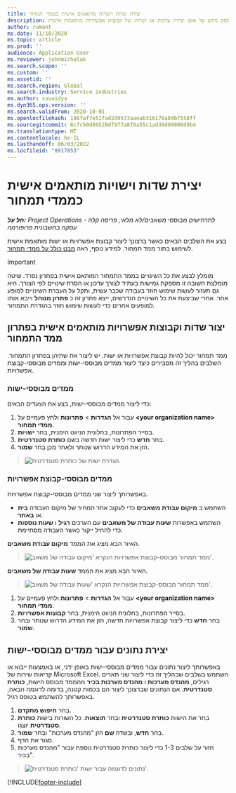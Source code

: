 ```yaml
---
title: יצירת שדות וישויות מותאמים אישית כממדי תמחור
description: מאמר זה מספק מידע על אופן יצירת ערכות או ישויות של קבוצות אפשרויות מותאמות אישית.
author: rumant
ms.date: 11/18/2020
ms.topic: article
ms.prod: ''
audience: Application User
ms.reviewer: johnmichalak
ms.search.scope: ''
ms.custom: ''
ms.assetid: ''
ms.search.region: Global
ms.search.industry: Service industries
ms.author: suvaidya
ms.dyn365.ops.version: ''
ms.search.validFrom: 2020-10-01
ms.openlocfilehash: 198faf7e51fad2d9573aaeab316170a84bf558ff
ms.sourcegitcommit: 6cfc50d89528df977a8f6a55c1ad39d99800d9b4
ms.translationtype: HT
ms.contentlocale: he-IL
ms.lasthandoff: 06/03/2022
ms.locfileid: "8917853"
---
```

# <a name="create-custom-fields-and-entities-as-pricing-dimensions"></a>יצירת שדות וישויות מותאמים אישית כממדי תמחור

_**חל על:** Project Operations לתרחישים מבוססי משאבים/לא מלאי, פריסה קלה - עסקה בחשבונית פרופורמה_

בצע את השלבים הבאים כאשר ברצונך ליצור קבוצת אפשרויות או ישות מותאמת אישית לשימוש בתור ממד תמחור. למידע נוסף, ראה [מבט כולל על ממדי תמחור](pricing-dimensions-overview.md).  

> [!IMPORTANT]
> מומלץ לבצע את כל השינויים בממד התמחור המותאם אישית בפתרון נפרד. שיטה מומלצת חשובה זו מספקת גמישות בעתיד לצורך עדכון או הסרת שינויים לפי הצורך. היא גם תעזור לעשות שימוש חוזר בעבודה שכבר עשית, ותקל על העברת השינויים למופע אחר. אחרי שביצעת את כל השינויים הנדרשים, ייצא פתרון זה כ **פתרון מנוהל** וייבא אותו למופעים אחרים כדי לעשות שימוש חוזר בהגדרת התמחור.

  
## <a name="create-custom-fields-and-option-sets-in-the-pricing-dimension-solution"></a>יצור שדות וקבוצות אפשרויות מותאמים אישית בפתרון ממד התמחור

ממד תמחור יכול להיות קבוצת אפשרויות או ישות. יש ליצור את שתיהן בפתרון התמחור. השלבים בהליך זה מסבירים כיצד ליצור ממדים מבוססי-ישות וממדים מבוססי-קבוצת אפשרויות.

### <a name="entity-based-dimensions"></a>ממדים מבוססי-ישות
כדי ליצור ממדים מבוססי-ישות, בצע את הצעדים הבאים:

1. עבור אל **הגדרות** > **פתרונות** ולחץ פעמיים על **\<your organization name> ממדי תמחור**.
2. בסייר הפתרונות, בחלונית הניווט הימנית, בחר **ישויות**.
3. בחר **חדש** כדי ליצור ישות חדשה בשם **כותרת סטנדרטית**. 
4. הזן את המידע הדרוש שנותר ולאחר מכן בחר **שמור**.

> ![הגדרת ישות של כותרת סטנדרטית.](media/Standard-Title-entity-definition.png)

### <a name="option-set-based-dimensions"></a>ממדים מבוססי-קבוצת אפשרויות 
באפשרותך ליצור שני ממדים מבוססי-קבוצת אפשרויות. 

- השתמש ב **מיקום עבודת משאבים** כדי לעקוב אחר המחיר של מיקום העבודה **בית** או **באתר**. 
- השתמש באפשרות **שעות עבודה של משאבים** עם הערכים **רגיל** ו **שעות נוספות** כדי להחיל ייקור כאשר העבודה מסתיימת.

האיור הבא מציג את הממד **מיקום עבודת משאבים**. 

> ![ממד תמחור מבוסס-קבוצת אפשרויות הנקרא 'מיקום עבודה של משאב'.](media/Option-set-PD-called-Resource-Work-Location.png)

האיור הבא מציג את הממד **שעות עבודה של משאבים**. 

> ![ממד תמחור מבוסס-קבוצת אפשרויות הנקרא 'שעות עבודה של משאב'.](media/Option-set-PD-called-Resource-Work-Hours.png)

1. עבור אל **הגדרות** > **פתרונות** ולחץ פעמיים על **\<your organization name> ממדי תמחור**. 
2. בסייר הפתרונות, בחלונית הניווט הימנית, בחר **קבוצות אפשרויות**. 
3. בחר **חדש** כדי ליצור קבוצת אפשרויות חדשה, הזן את המידע הדרוש שנותר ובחר **שמור**.

## <a name="create-data-for-entity-based-dimensions"></a>יצירת נתונים עבור ממדים מבוססי-ישות

באפשרותך ליצור נתונים עבור ממדים מבוססי-ישות באופן ידני, או באמצעות ייבוא או קריאות שירות של Microsoft Excel. השתמש בשלבים שבהליך זה כדי ליצור שני תארים רגילים, **מהנדס מערכות** ו **מהנדס מערכות בכיר** מהממד מבוסס הישות, **כותרת סטנדרטית**. אם הנתונים שברצונך ליצור הם בכמות קטנה, בדומה לדוגמה הבאה, באפשרותך להשתמש בטופס רגיל.

1. בחר **חיפוש מתקדם**.
2. בחר את הישות **כותרת סטנדרטית** ובחר **תוצאות**. כל השורות בישות **כותרת סטנדרטית** יוצגו.
3. בחר **חדש**, ובשדה **שם** הזן "מהנדס מערכות" ובחר **שמור**.
4. סגור את הדף. 
5. חזור על שלבים 1-3 כדי ליצור כותרת סטנדרטית נוספת עבור "מהנדס מערכות בכיר".

> ![נתונים לדוגמה עבור ישות 'כותרת סטנדרטית'.](media/ST-data.png)


[!INCLUDE[footer-include](../includes/footer-banner.md)]